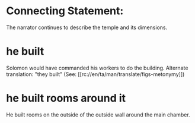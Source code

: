 # Connecting Statement:

The narrator continues to describe the temple and its dimensions.

# he built

Solomon would have commanded his workers to do the building. Alternate translation: "they built" (See: [[rc://en/ta/man/translate/figs-metonymy]])

# he built rooms around it

He built rooms on the outside of the outside wall around the main chamber.

